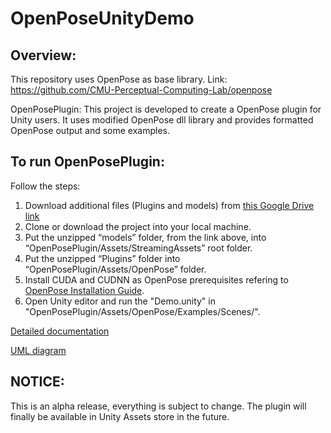 # OpenPoseUnityDemo

## Overview: 
This repository uses OpenPose as base library. Link: https://github.com/CMU-Perceptual-Computing-Lab/openpose

OpenPosePlugin: This project is developed to create a OpenPose plugin for Unity users. It uses modified OpenPose dll library and provides formatted OpenPose output and some examples. 

## To run OpenPosePlugin: 
Follow the steps: 
1. Download additional files (Plugins and models) from [this Google Drive link](https://drive.google.com/drive/folders/1b4lbMjkqAJtTCszKwBAjxC_TeBKZ-dqM?usp=sharing)
2. Clone or download the project into your local machine. 
3. Put the unzipped “models” folder, from the link above, into “OpenPosePlugin/Assets/StreamingAssets” root folder.
4. Put the unzipped “Plugins” folder into “OpenPosePlugin/Assets/OpenPose” folder. 
5. Install CUDA and CUDNN as OpenPose prerequisites refering to [OpenPose Installation Guide](https://github.com/CMU-Perceptual-Computing-Lab/openpose/blob/master/doc/installation.md#prerequisites).
6. Open Unity editor and run the "Demo.unity" in "OpenPosePlugin/Assets/OpenPose/Examples/Scenes/". 

[Detailed documentation](OpenPosePlugin/Assets/OpenPose/Documents/README.pdf)

[UML diagram](OpenPosePlugin/Assets/OpenPose/Documents/OpenPoseUnityPlugin_UML.pdf)

## NOTICE: 
This is an alpha release, everything is subject to change. The plugin will finally be available in Unity Assets store in the future. 
